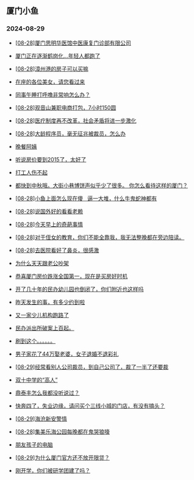 ## 厦门小鱼 
### 2024-08-29

+ [[08-28]厦门思明华医馆中医康复门诊部有限公司](http://bbs.xmfish.com/read-htm-tid-18237036.html)

+ [厦门正在逐渐鹤岗化…年轻人都跑了](http://bbs.xmfish.com/read-htm-tid-18236975.html)

+ [[08-28]漳州港的房子可以买嘛](http://bbs.xmfish.com/read-htm-tid-18237011.html)

+ [在座的各位美女，请您看过来](http://bbs.xmfish.com/read-htm-tid-18236948.html)

+ [同事午睡打呼噜非常响怎么办？](http://bbs.xmfish.com/read-htm-tid-18236967.html)

+ [[08-28]观音山兼职电商打包，7小时150圆](http://bbs.xmfish.com/read-htm-tid-18237295.html)

+ [[08-28]医疗制度再不改革，社会矛盾将进一步激化](http://bbs.xmfish.com/read-htm-tid-18237073.html)

+ [[08-28]大龄程序员，毫无征兆被裁员，怎么办](http://bbs.xmfish.com/read-htm-tid-18237197.html)

+ [晚餐阿姨](http://bbs.xmfish.com/read-htm-tid-18237251.html)

+ [听说房价要到2015了，太好了](http://bbs.xmfish.com/read-htm-tid-18237110.html)

+ [打工人伤不起](http://bbs.xmfish.com/read-htm-tid-18236989.html)

+ [都快到中秋哦。大街小巷博饼声似乎少了很多。 你怎么看待这样的厦门？](http://bbs.xmfish.com/read-htm-tid-18237057.html)

+ [[08-28]小鱼上面怎么现在傻   逼一大堆，什么牛鬼蛇神都有](http://bbs.xmfish.com/read-htm-tid-18237165.html)

+ [[08-28]说国外好的看看老赖](http://bbs.xmfish.com/read-htm-tid-18237126.html)

+ [[08-28]今天早上的奇葩事情](http://bbs.xmfish.com/read-htm-tid-18237140.html)

+ [[08-28]对于侄女的教育，你们不能全靠我，我无法整晚都在旁边陪读。](http://bbs.xmfish.com/read-htm-tid-18237187.html)

+ [[08-28]去医院看好了鼻炎，很感激](http://bbs.xmfish.com/read-htm-tid-18237180.html)

+ [为什么天天跟老公吵架](http://bbs.xmfish.com/read-htm-tid-18237346.html)

+ [恭喜厦门房价跌涨全国第一，现在是买房好时机](http://bbs.xmfish.com/read-htm-tid-18237348.html)

+ [开了几十年的民办幼儿园也倒闭了，你们附近也这样吗](http://bbs.xmfish.com/read-htm-tid-18237257.html)

+ [昨天发生的事，有多少约到啦](http://bbs.xmfish.com/read-htm-tid-18237325.html)

+ [又一家少儿机构跑路了](http://bbs.xmfish.com/read-htm-tid-18237342.html)

+ [民办派出所破案上百起。](http://bbs.xmfish.com/read-htm-tid-18237301.html)

+ [刷到这个。。。。。。](http://bbs.xmfish.com/read-htm-tid-18237361.html)

+ [男子家花了44万娶老婆，女子退婚不退彩礼](http://bbs.xmfish.com/read-htm-tid-18237262.html)

+ [[08-29]经常看别人公司裁员，到自己公司了，裁了一半了还要裁](http://bbs.xmfish.com/read-htm-tid-18237490.html)

+ [双十中学的“高人”](http://bbs.xmfish.com/read-htm-tid-18237341.html)

+ [鼎泰丰怎么我都没听说过？](http://bbs.xmfish.com/read-htm-tid-18237286.html)

+ [快奔四了，失业边缘，请问买个三线小城的门店，有没有搞头？](http://bbs.xmfish.com/read-htm-tid-18237472.html)

+ [[08-29]海沧新安警情](http://bbs.xmfish.com/read-htm-tid-18237575.html)

+ [[08-28]集美乐海公园每晚都在鬼哭狼嚎](http://bbs.xmfish.com/read-htm-tid-18237318.html)

+ [朋友孩子的电脑](http://bbs.xmfish.com/read-htm-tid-18237420.html)

+ [[08-29]为什么厦门官方还不放开限贷？](http://bbs.xmfish.com/read-htm-tid-18237470.html)

+ [刚开学，你们被研学团建了吗？](http://bbs.xmfish.com/read-htm-tid-18237400.html)

